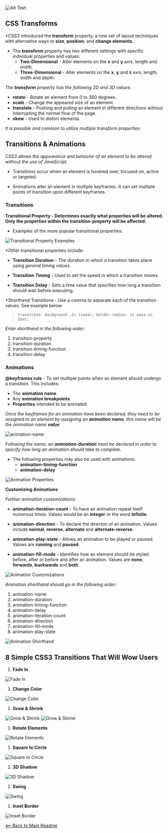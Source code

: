 ![Alt Text](https://upload.wikimedia.org/wikipedia/commons/e/ea/CSS_text_representation.png)


## CSS Transforms

*CSS3 introduced the **transform** property, a new set of layout techniques with alternative ways to **size**, **position**, and **change elements**. 

- The **transform** property has two different settings with specific individual properties and values:
    - **Two-Dimensional** - Alter elements on the **x** and **y** axis, length and width.
    - **Three-Dimensional** - Alter elements on the **x**, **y** and **z** axis, length, width and depth.

*The **transform** property has the following 2D and 3D values:*

- **rotate** - Rotate an element from 0 to 360 degrees.
- **scale** - Change the appeared size of an element.
- **translate** - Pushing and pulling an element in different directions without interrupting the normal flow of the page.
- **skew** - Used to distort elements.

*It is possible and common to utilize multiple transform properties.*

## Transitions & Animations

*CSS3 allows the appearance and behavior of an element to be altered without the use of JavaScript.*

- Transitions occur when an element is hovered over, focused on, active or targeted.

- Animations alter an element in multiple keyframes. It can set multiple points of transition upon different keyframes.

### Transitions

**Transitional Property - Determines exactly what properties will be altered. Only the properties within the transition-property will be affected.**

- Examples of the more popular transitional properties:

![Transitional Property Examples](images/trans-prop-example.PNG)

*Other transitional properties include:

- **Transition Duration** - The duration in which a transition takes place using *general timing values*.

- **Transition Timing** - Used to set the speed in which a transition moves.

- **Transition Delay** - Sets a time value that specifies how long a transition should wait before executing.

*Shorthand Transitions - Use a comma to separate each of the transition values. See example below:

> `transition: background .2s linear, border radius- 1s ease-in 2sec;`

*Enter shorthand in the following order:*

1. transition-property
1. transition-duration
1. transition-timing-function
1. transition-delay

### Animations

**@keyframes rule** - To set multiple points when an element should undergo a transition. This includes:

- The **animation name**.
- Any **animation breakpoints**.
- **Properties** intended to be animated.

*Once the keyframes for an animation have been declared, they need to be assigned to an element by assigning  an **animation name**, this name will be the animation name **value***

![animation-name](images/animation-name.PNG)

*Following the name, an **animation-duration** must be declared in order to specify how long an animation should take to complete.*

- The following properties may also be used with animations:
    - **animation-timing-function**
    - **animation-delay**

![Animation Properties](images/animation-properties.PNG)

**Customizing Animations**

*Further animation customizations:*

- **animation-iteration-count** - To have an animation repeat itself numerous times. Values would be an **integer** or the word **infinite**.

- **animation-direction** - To declare the directon of an animation. Values include **normal**, **reverse**, **alternate** and **alternate-reverse**.

- **animation-play-state** - Allows an animation to be played or paused. Values are **running** and **paused**.

- **animation-fill-mode** - Identifies how an element should be styled before, after or before and after an animation. Values are **none**, **forwards**, **backwards** and **both**.

![Animation Customizations](images/animation-customizations.PNG)

*Animation shorthand should go in the following order:*
1. animation-name
1. animation-duration
1. animation-timing-function
1. animation-delay
1. animation-iteration-count
1. animation-direction
1. animation-fill-mode
1. animation-play-state

![Animation Shorthand](images/animation-shorthand.PNG)

## 8 Simple CSS3 Transitions That Will Wow Users

1. **Fade In**

![Fade In](images/fade-in.PNG)

1. **Change Color**

![Change Color](images/change-color.PNG)

1. **Grow & Shrink**

![Grow & Shrink](images/grow-and-shrink.PNG)
![Grow & Shrink](images/shrink-and-grow.PNG)

1. **Rotate Elements**

![Rotate Elements](images/rotate-elements.PNG)

1. **Square to Circle**

![Square to Circle](images/square-to-circle.PNG)

1. **3D Shadow**

![3D Shadow](images/3d-shadow.PNG)

1. **Swing**

![Swing](images/swing.PNG)

1. **Inset Border**

![Inset Border](images/inset-border.PNG)


[<== Back to Main Readme](README.md)

